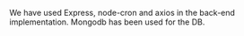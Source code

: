 We have used Express, node-cron and axios in the back-end implementation.
Mongodb has been used for the DB.
